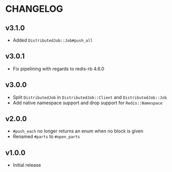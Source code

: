 # CHANGELOG

## v3.1.0

* Added `DistributedJob::Job#push_all`

## v3.0.1

* Fix pipelining with regards to redis-rb 4.6.0

## v3.0.0

* Split `DistributedJob` in `DistributedJob::Client` and `DistributedJob::Job`
* Add native namespace support and drop support for `Redis::Namespace`

## v2.0.0

* `#push_each` no longer returns an enum when no block is given
* Renamed `#parts` to `#open_parts`

## v1.0.0

* Initial release
